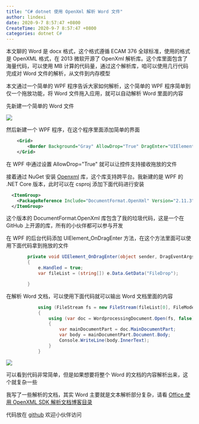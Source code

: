 ```yaml
---
title: "C# dotnet 使用 OpenXml 解析 Word 文件"
author: lindexi
date: 2020-9-7 8:57:47 +0800
CreateTime: 2020-9-7 8:57:47 +0800
categories: dotnet C#
---
```


本文聊的 Word 是 docx 格式，这个格式遵循 ECAM 376 全球标准，使用的格式是 OpenXML 格式，在 2013 微软开源了 OpenXml 解析库。这个库里面包含了海量代码，可以使用 MB 计算的代码量，通过这个解析库，咱可以使用几行代码完成对 Word 文件的解析，从文件到内存模型

<!--more-->


<!-- csdn -->

本文通过一个简单的 WPF 程序告诉大家如何解析，这个简单的 WPF 程序简单到仅一个拖放功能，将 Word 文件拖入应用，就可以自动解析 Word 里面的内容

先新建一个简单的 Word 文件

![](http://image.acmx.xyz/lindexi%2F2020952036365930.jpg)

然后新建一个 WPF 程序，在这个程序里面添加简单的界面

```xml
    <Grid>
        <Border Background="Gray" AllowDrop="True" DragEnter="UIElement_OnDragEnter"></Border>
    </Grid>
```

在 WPF 中通过设置 AllowDrop="True" 就可以让控件支持接收拖放的文件

接着通过 NuGet 安装 [Openxml](https://www.nuget.org/packages/DocumentFormat.OpenXml) 库，这个库支持跨平台。我新建的是 WPF 的 .NET Core 版本，此时可以在 csproj 添加下面代码进行安装

```xml
  <ItemGroup>
    <PackageReference Include="DocumentFormat.OpenXml" Version="2.11.3" />
  </ItemGroup>
```

这个版本的 DocumentFormat.OpenXml 库包含了我的垃圾代码，这是一个在 GitHub 上开源的库，所有的小伙伴都可以参与开发

在 WPF 的后台代码添加 UIElement_OnDragEnter 方法，在这个方法里面可以使用下面代码拿到拖放的文件

```csharp
        private void UIElement_OnDragEnter(object sender, DragEventArgs e)
        {
            e.Handled = true;
            var fileList = (string[]) e.Data.GetData("FileDrop");

        }
```

在解析 Word 文档，可以使用下面代码就可以输出 Word 文档里面的内容

```csharp
            using (FileStream fs = new FileStream(fileList[0], FileMode.Open, FileAccess.Read, FileShare.ReadWrite))
            {
                using (var doc = WordprocessingDocument.Open(fs, false))
                {
                    var mainDocumentPart = doc.MainDocumentPart;
                    var body = mainDocumentPart.Document.Body;
                    Console.WriteLine(body.InnerText);
                }
            }
```

![](http://image.acmx.xyz/lindexi%2F202095203446551.jpg)

可以看到代码非常简单，但是如果想要将整个 Word 的文档的内容解析出来，这个就复杂一些

我写了一些解析的文档，其实 Word 主要就是文本解析部分复杂，请看 [Office 使用 OpenXML SDK 解析文档博客目录](https://blog.lindexi.com/post/Office-%E4%BD%BF%E7%94%A8-OpenXML-SDK-%E8%A7%A3%E6%9E%90%E6%96%87%E6%A1%A3%E5%8D%9A%E5%AE%A2%E7%9B%AE%E5%BD%95.html )



代码放在 [github](https://github.com/lindexi/lindexi_gd/tree/f647bd45/JallweawhairnoFairwherenajajal) 欢迎小伙伴访问


